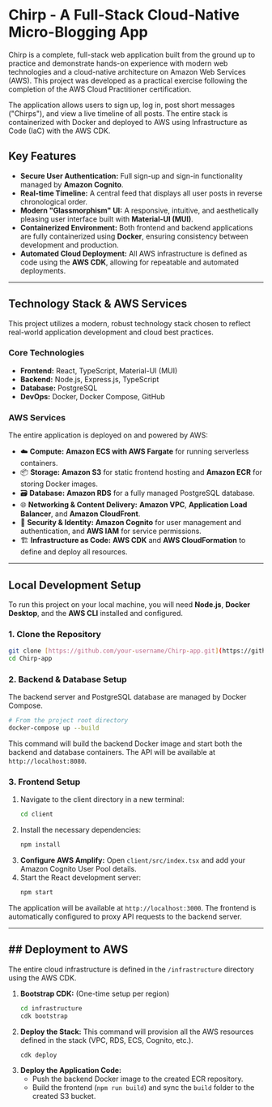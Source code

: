 # Chirp - A Full-Stack Cloud-Native Micro-Blogging App

Chirp is a complete, full-stack web application built from the ground up to practice and demonstrate hands-on experience with modern web technologies and a cloud-native architecture on Amazon Web Services (AWS). This project was developed as a practical exercise following the completion of the AWS Cloud Practitioner certification.

The application allows users to sign up, log in, post short messages ("Chirps"), and view a live timeline of all posts. The entire stack is containerized with Docker and deployed to AWS using Infrastructure as Code (IaC) with the AWS CDK.


## Key Features

* **Secure User Authentication:** Full sign-up and sign-in functionality managed by **Amazon Cognito**.
* **Real-time Timeline:** A central feed that displays all user posts in reverse chronological order.
* **Modern "Glassmorphism" UI:** A responsive, intuitive, and aesthetically pleasing user interface built with **Material-UI (MUI)**.
* **Containerized Environment:** Both frontend and backend applications are fully containerized using **Docker**, ensuring consistency between development and production.
* **Automated Cloud Deployment:** All AWS infrastructure is defined as code using the **AWS CDK**, allowing for repeatable and automated deployments.

---
## Technology Stack & AWS Services

This project utilizes a modern, robust technology stack chosen to reflect real-world application development and cloud best practices.

### Core Technologies

* **Frontend:** React, TypeScript, Material-UI (MUI)
* **Backend:** Node.js, Express.js, TypeScript
* **Database:** PostgreSQL
* **DevOps:** Docker, Docker Compose, GitHub

### AWS Services

The entire application is deployed on and powered by AWS:

* ☁️ **Compute:** **Amazon ECS with AWS Fargate** for running serverless containers.
* 📦 **Storage:** **Amazon S3** for static frontend hosting and **Amazon ECR** for storing Docker images.
* 🗃️ **Database:** **Amazon RDS** for a fully managed PostgreSQL database.
* 🌐 **Networking & Content Delivery:** **Amazon VPC**, **Application Load Balancer**, and **Amazon CloudFront**.
* 👤 **Security & Identity:** **Amazon Cognito** for user management and authentication, and **AWS IAM** for service permissions.
* 🏗️ **Infrastructure as Code:** **AWS CDK** and **AWS CloudFormation** to define and deploy all resources.

---
## Local Development Setup

To run this project on your local machine, you will need **Node.js**, **Docker Desktop**, and the **AWS CLI** installed and configured.

### 1. Clone the Repository

```bash
git clone [https://github.com/your-username/Chirp-app.git](https://github.com/your-username/Chirp-app.git)
cd Chirp-app
```

### 2. Backend & Database Setup

The backend server and PostgreSQL database are managed by Docker Compose.

```bash
# From the project root directory
docker-compose up --build
```
This command will build the backend Docker image and start both the backend and database containers. The API will be available at `http://localhost:8080`.

### 3. Frontend Setup

1.  Navigate to the client directory in a new terminal:
    ```bash
    cd client
    ```
2.  Install the necessary dependencies:
    ```bash
    npm install
    ```
3.  **Configure AWS Amplify:** Open `client/src/index.tsx` and add your Amazon Cognito User Pool details.
4.  Start the React development server:
    ```bash
    npm start
    ```
The application will be available at `http://localhost:3000`. The frontend is automatically configured to proxy API requests to the backend server.

---
## ## Deployment to AWS

The entire cloud infrastructure is defined in the `/infrastructure` directory using the AWS CDK.

1.  **Bootstrap CDK:** (One-time setup per region)
    ```bash
    cd infrastructure
    cdk bootstrap
    ```
2.  **Deploy the Stack:** This command will provision all the AWS resources defined in the stack (VPC, RDS, ECS, Cognito, etc.).
    ```bash
    cdk deploy
    ```
3.  **Deploy the Application Code:**
    * Push the backend Docker image to the created ECR repository.
    * Build the frontend (`npm run build`) and sync the `build` folder to the created S3 bucket.
